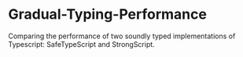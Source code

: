 # Gradual-Typing-Performance
Comparing the performance of two soundly typed implementations of Typescript: SafeTypeScript and StrongScript.
